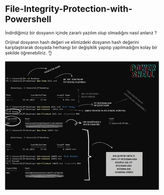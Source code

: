 # File-Integrity-Protection-with-Powershell

İndirdiğimiz bir dosyanın içinde zararlı yazılım olup olmadığını nasıl anlarız ?

Orijinal dosyanın hash değeri ve elimizdeki dosyanın hash değerini karşılaştırarak dosyada herhangi bir değişiklik yapılıp yapılmadığını kolay bir şekilde öğrenebiliriz. 👌

![powershell](https://raw.githubusercontent.com/Elifozsoy/File-Integrity-Protection-with-Powershell/main/Dosya_B%C3%BCt%C3%BCnl%C3%BC%C4%9F%C3%BC_Kontrol%C3%BC%5B1%5D.jpg?token=GHSAT0AAAAAAB5UIFV7GSWM235OXMYK2IAGZA2ZF2Q)
